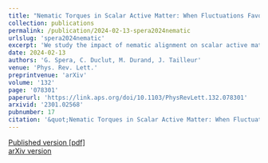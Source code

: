 ```yaml
---
title: "Nematic Torques in Scalar Active Matter: When Fluctuations Favor Polar Order and Persistence"
collection: publications
permalink: /publication/2024-02-13-spera2024nematic
urlslug: 'spera2024nematic'
excerpt: 'We study the impact of nematic alignment on scalar active matter in the disordered phase. We show that nematic torques control the emergent physics of particles interacting via pairwise forces and can either induce or prevent phase separation. The underlying mechanism is a fluctuation-induced renormalization of the mass of the polar field that generically arises from nematic torques. The correlations between the fluctuations of the polar and nematic fields indeed conspire to increase the particle persistence length, contrary to what phenomenological computations predict. This effect is generic and our theory also quantitatively accounts for how nematic torques enhance particle accumulation along confining boundaries and opposes demixing in mixtures of active and passive particles'
date: 2024-02-13
authors: 'G. Spera, C. Duclut, M. Durand, J. Tailleur'
venue: 'Phys. Rev. Lett.'
preprintvenue: 'arXiv'
volume: '132'
page: '078301'
paperurl: 'https://link.aps.org/doi/10.1103/PhysRevLett.132.078301'
arxivid: '2301.02568'
pubnumber: 17
citation: '&quot;Nematic Torques in Scalar Active Matter: When Fluctuations Favor Polar Order and Persistence&quot;, G. Spera, C. Duclut, M. Durand, J. Tailleur, <i>Phys. Rev. Lett.</i> <b>132</b>, 078301 (2024).'
---
```

[Published version <i class="fa fa-external-link-alt fa-xs" aria-hidden="true"></i>](https://link.aps.org/doi/10.1103/PhysRevLett.132.078301)
[[pdf] <i class="fa fa-download fa-xs" aria-hidden="true"></i>](http://charlieduclut.github.io/files/spera2024nematic.pdf)
<br/>
[arXiv version <i class="fa fa-external-link-alt fa-xs" aria-hidden="true"></i>](https://arxiv.org/abs/2301.02568)
